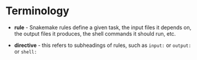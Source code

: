 # Terminology

* **rule** - Snakemake rules define a given task,
    the input files it depends on, the output files
    it produces, the shell commands it should run,
    etc.

* **directive** - this refers to subheadings of rules,
    such as `input:` or `output:` or `shell:`


